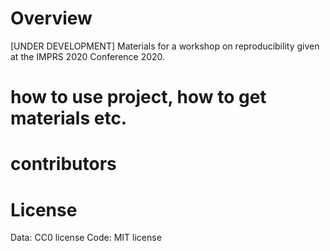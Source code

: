 # Overview
[UNDER DEVELOPMENT] Materials for a workshop on reproducibility given at the IMPRS 2020 Conference 2020.

# how to use project, how to get materials etc. 
# contributors

# License

Data: CC0 license
Code: MIT license
